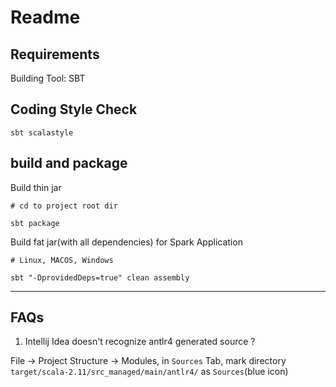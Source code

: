 # Readme

## Requirements

Building Tool: SBT

## Coding Style Check

```
sbt scalastyle
```

## build and package

Build thin jar

```
# cd to project root dir

sbt package
```

Build fat jar(with all dependencies) for Spark Application

```
# Linux, MACOS, Windows

sbt "-DprovidedDeps=true" clean assembly
```

---

## FAQs

1. Intellij Idea doesn't recognize antlr4 generated source ?

File -> Project Structure -> Modules, in `Sources` Tab, 
mark directory `target/scala-2.11/src_managed/main/antlr4/` as `Sources`(blue icon)


